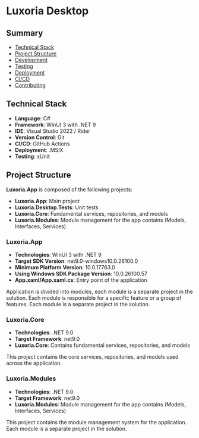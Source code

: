 # Luxoria Desktop

## Summary
- [Technical Stack](#technical-stack)
- [Project Structure](#project-structure)
- [Development](#development)
- [Testing](#testing)
- [Deployment](#deployment)
- [CI/CD](#ci/cd)
- [Contributing](#contributing)

## Technical Stack
- **Language**: C#
- **Framework**: WinUI 3 with .NET 9
- **IDE**: Visual Studio 2022 / Rider
- **Version Control**: Git
- **CI/CD**: GitHub Actions
- **Deployment**: .MSIX
- **Testing**: xUnit

## Project Structure
**Luxoria.App** is composed of the following projects:
- **Luxoria.App**: Main project
- **Luxoria.Desktop.Tests**: Unit tests
- **Luxoria.Core**: Fundamental services, repositories, and models
- **Luxoria.Modules**: Module management for the app contains (Models, Interfaces, Services)

### Luxoria.App
- **Technologies**: WinUI 3 with .NET 9
- **Target SDK Version**: net9.0-windows10.0.26100.0
- **Minimum Platform Version**: 10.0.17763.0
- **Using Windows SDK Package Version**: 10.0.26100.57
- **App.xaml/App.xaml.cs**: Entry point of the application

Application is divided into modules, each module is a separate project in the solution. Each module is responsible for a specific feature or a group of features. Each module is a separate project in the solution.

### Luxoria.Core
- **Technologies**: .NET 9.0
- **Target Framework**: net9.0
- **Luxoria.Core**: Contains fundamental services, repositories, and models

This project contains the core services, repositories, and models used across the application.

### Luxoria.Modules
- **Technologies**: .NET 9.0
- **Target Framework**: net9.0
- **Luxoria.Modules**: Module management for the app contains (Models, Interfaces, Services)

This project contains the module management system for the application. Each module is a separate project in the solution.

